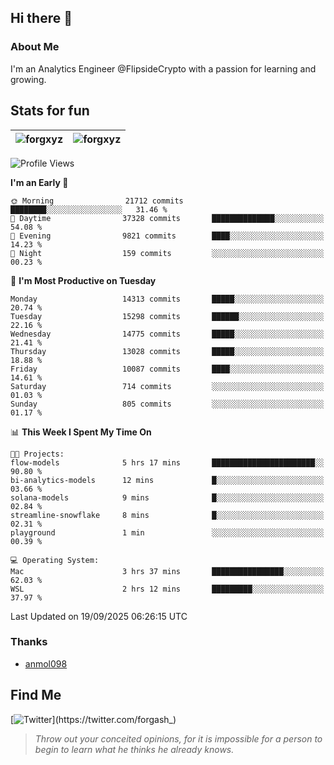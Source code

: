 ## Hi there 👋

### About Me

I'm an Analytics Engineer @FlipsideCrypto with a passion for learning and growing.
  
## Stats for fun

| <img align="center" src="https://github-readme-streak-stats.herokuapp.com/?user=forgxyz&theme=tokyonight" alt="forgxyz" /> | <img align="center" src="https://github-readme-stats.vercel.app/api?username=forgxyz&theme=tokyonight&show_icons=true" alt="forgxyz" /> |
| ------------- |------------- |


<!--START_SECTION:waka-->
![Profile Views](http://img.shields.io/badge/Profile%20Views-1-blue)

**I'm an Early 🐤** 

```text
🌞 Morning                21712 commits       ████████░░░░░░░░░░░░░░░░░   31.46 % 
🌆 Daytime                37328 commits       ██████████████░░░░░░░░░░░   54.08 % 
🌃 Evening                9821 commits        ████░░░░░░░░░░░░░░░░░░░░░   14.23 % 
🌙 Night                  159 commits         ░░░░░░░░░░░░░░░░░░░░░░░░░   00.23 % 
```
📅 **I'm Most Productive on Tuesday** 

```text
Monday                   14313 commits       █████░░░░░░░░░░░░░░░░░░░░   20.74 % 
Tuesday                  15298 commits       ██████░░░░░░░░░░░░░░░░░░░   22.16 % 
Wednesday                14775 commits       █████░░░░░░░░░░░░░░░░░░░░   21.41 % 
Thursday                 13028 commits       █████░░░░░░░░░░░░░░░░░░░░   18.88 % 
Friday                   10087 commits       ████░░░░░░░░░░░░░░░░░░░░░   14.61 % 
Saturday                 714 commits         ░░░░░░░░░░░░░░░░░░░░░░░░░   01.03 % 
Sunday                   805 commits         ░░░░░░░░░░░░░░░░░░░░░░░░░   01.17 % 
```


📊 **This Week I Spent My Time On** 

```text
🐱‍💻 Projects: 
flow-models              5 hrs 17 mins       ███████████████████████░░   90.80 % 
bi-analytics-models      12 mins             █░░░░░░░░░░░░░░░░░░░░░░░░   03.66 % 
solana-models            9 mins              █░░░░░░░░░░░░░░░░░░░░░░░░   02.84 % 
streamline-snowflake     8 mins              █░░░░░░░░░░░░░░░░░░░░░░░░   02.31 % 
playground               1 min               ░░░░░░░░░░░░░░░░░░░░░░░░░   00.39 % 

💻 Operating System: 
Mac                      3 hrs 37 mins       ████████████████░░░░░░░░░   62.03 % 
WSL                      2 hrs 12 mins       █████████░░░░░░░░░░░░░░░░   37.97 % 
```


 Last Updated on 19/09/2025 06:26:15 UTC
<!--END_SECTION:waka-->

### Thanks
 - [anmol098](https://github.com/anmol098/waka-readme-stats/)
  
## Find Me
[![Twitter](https://img.shields.io/twitter/url/https/twitter.com/forgash_.svg?style=social&label=Follow%20%40forgash_)](https://twitter.com/forgash_)


> *Throw out your conceited opinions, for it is impossible for a person to begin to learn what he thinks he already knows.* 
